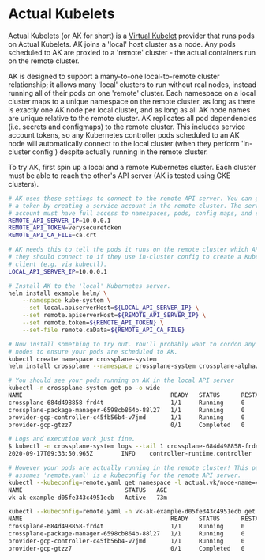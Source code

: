 # Actual Kubelets

Actual Kubelets (or AK for short) is a [Virtual Kubelet] provider that runs pods
on Actual Kubelets. AK joins a 'local' host cluster as a node. Any pods
scheduled to AK are proxied to a 'remote' cluster - the actual containers run on
the remote cluster.

AK is designed to support a many-to-one local-to-remote cluster relationship; it
allows many 'local' clusters to run without real nodes, instead running all of
their pods on one 'remote' cluster. Each namespace on a local cluster maps to a
unique namespace on the remote cluster, as long as there is exactly one AK node
per local cluster, and as long as all AK node names are unique relative to the
remote cluster. AK replicates all pod dependencies (i.e. secrets and configmaps)
to the remote cluster. This includes service account tokens, so any Kubernetes
controller pods scheduled to an AK node will automatically connect to the local
cluster (when they perform 'in-cluster config') despite actually running in the
remote cluster.

To try AK, first spin up a local and a remote Kubernetes cluster. Each cluster
must be able to reach the other's API server (AK is tested using GKE clusters).

```bash
# AK uses these settings to connect to the remote API server. You can generate
# a token by creating a service account in the remote cluster. The service
# account must have full access to namespaces, pods, config maps, and secrets.
REMOTE_API_SERVER_IP=10.0.0.1
REMOTE_API_TOKEN=verysecuretoken
REMOTE_API_CA_FILE=ca.crt

# AK needs this to tell the pods it runs on the remote cluster which API server
# they should connect to if they use in-cluster config to create a Kubernetes
# client (e.g. via kubectl).
LOCAL_API_SERVER_IP=10.0.0.1

# Install AK to the 'local' Kubernetes server.
helm install example helm/ \
    --namespace kube-system \
    --set local.apiserverHost=${LOCAL_API_SERVER_IP} \
    --set remote.apiserverHost=${REMOTE_API_SERVER_IP} \
    --set remote.token=${REMOTE_API_TOKEN} \
    --set-file remote.caData=${REMOTE_API_CA_FILE}

# Now install something to try out. You'll probably want to cordon any non-AK
# nodes to ensure your pods are scheduled to AK.
kubectl create namespace crossplane-system
helm install crossplane --namespace crossplane-system crossplane-alpha/crossplane

# You should see your pods running on AK in the local API server
kubectl -n crossplane-system get po -o wide
NAME                                          READY   STATUS      RESTARTS   AGE   IP          NODE            NOMINATED NODE   READINESS GATES
crossplane-684d498858-frd4t                   1/1     Running     0          34m   10.16.1.9   vk-ak-example   <none>           <none>
crossplane-package-manager-6598cb864b-88l27   1/1     Running     0          34m   10.16.2.8   vk-ak-example   <none>           <none>
provider-gcp-controller-c45fb56b4-v7jmd       1/1     Running     0          26m   10.16.0.6   vk-ak-example   <none>           <none>
provider-gcp-gtzz7                            0/1     Completed   0          26m   10.16.0.5   vk-ak-example   <none>           <none>

# Logs and execution work just fine.
$ kubectl -n crossplane-system logs --tail 1 crossplane-684d498858-frd4t
2020-09-17T09:33:50.965Z        INFO    controller-runtime.controller   Starting workers        {"controller": "apiextensions/infrastructurepublication.apiextensions.crossplane.io", "worker count": 5}

# However your pods are actually running in the remote cluster! This part
# assumes 'remote.yaml' is a kubeconfig for the remote API server.
kubectl --kubeconfig=remote.yaml get namespace -l actual.vk/node-name=vk-ak-example,actual.vk/namespace=crossplane-system
NAME                             STATUS   AGE
vk-ak-example-d05fe343c4951ecb   Active   73m

kubectl --kubeconfig=remote.yaml -n vk-ak-example-d05fe343c4951ecb get po -o wide
NAME                                          READY   STATUS      RESTARTS   AGE   IP          NODE                                         NOMINATED NODE   READINESS GATES
crossplane-684d498858-frd4t                   1/1     Running     0          41m   10.16.1.9   gke-remote-host-default-pool-307c8cba-t9wf   <none>           <none>
crossplane-package-manager-6598cb864b-88l27   1/1     Running     0          41m   10.16.2.8   gke-remote-host-default-pool-307c8cba-rtcg   <none>           <none>
provider-gcp-controller-c45fb56b4-v7jmd       1/1     Running     0          33m   10.16.0.6   gke-remote-host-default-pool-307c8cba-f676   <none>           <none>
provider-gcp-gtzz7                            0/1     Completed   0          34m   10.16.0.5   gke-remote-host-default-pool-307c8cba-f676   <none>           <none>
```

[Virtual Kubelet]: https://virtual-kubelet.io/
